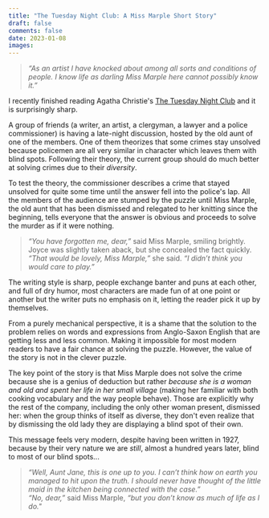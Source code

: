 ```yaml
---
title: "The Tuesday Night Club: A Miss Marple Short Story"
draft: false
comments: false
date: 2023-01-08
images:
---
```


> *“As an artist I have knocked about among all sorts and conditions of people. I know life as darling Miss Marple here cannot possibly know it.”*

I recently finished reading Agatha Christie's [The Tuesday Night Club](https://www.goodreads.com/book/show/18965870-the-tuesday-night-club) and it is surprisingly sharp.

A group of friends (a writer, an artist, a clergyman, a lawyer and a police commissioner) is having a late-night discussion, hosted by the old aunt of one of the members.
One of them theorizes that some crimes stay unsolved because policemen are all very similar in character which leaves them with blind spots.
Following their theory, the current group should do much better at solving crimes due to their *diversity*.

To test the theory, the commissioner describes a crime that stayed unsolved for quite some time until the answer fell into the police's lap.
All the members of the audience are stumped by the puzzle until Miss Marple, the old aunt that has been dismissed and relegated to her knitting since the beginning, tells everyone that the answer is obvious and proceeds to solve the murder as if it were nothing.

> *“You have forgotten me, dear,”* said Miss Marple, smiling brightly.  
> Joyce was slightly taken aback, but she concealed the fact quickly.  
> *“That would be lovely, Miss Marple,”* she said. *“I didn’t think you would care to play.”*

The writing style is sharp, people exchange banter and puns at each other, and full of dry humor, most characters are made fun of at one point or another but the writer puts no emphasis on it, letting the reader pick it up by themselves.

From a purely mechanical perspective, it is a shame that the solution to the problem relies on words and expressions from Anglo-Saxon English that are getting less and less common. Making it impossible for most modern readers to have a fair chance at solving the puzzle.
However, the value of the story is not in the clever puzzle.

The key point of the story is that Miss Marple does not solve the crime because she is a genius of deduction but rather *because she is a woman and old and spent her life in her small village* (making her familiar with both cooking vocabulary and the way people behave).
Those are explicitly why the rest of the company, including the only other woman present, dismissed her: when the group thinks of itself as diverse, they don't even realize that by dismissing the old lady they are displaying a blind spot of their own.

This message feels very modern, despite having been written in 1927, because by their very nature we are *still*, almost a hundred years later, blind to most of our blind spots...

> *“Well, Aunt Jane, this is one up to you. I can’t think how on earth you managed to hit upon the truth. I should never have thought of the little maid in the kitchen being connected with the case.”*  
> *“No, dear,”* said Miss Marple, *“but you don’t know as much of life as I do."*
